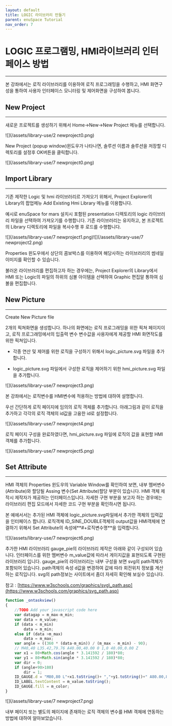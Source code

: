 ```yaml
---
layout: default
title: LOGIC 라이브러리 만들기
parent: enuSpace Tutorial
nav_order: 7
---
```


# **LOGIC 프로그램밍, HMI라이브러리 인터페이스 방법**

---

본 강좌에서는 로직 라이브러리를 이용하여 로직 프로그래밍을 수행하고, HMI 화면구성을 통하여 사용자 인터페이스 모니터링 및 제어화면을 구성하여 봅니다.

## **New Project**

---

새로운 프로젝트를 생성하기 위해서 Home-&gt;New-&gt;New Project 메뉴를 선택합니다.

![](/assets/library-use/2 newproject0.png)

New Project \(popup window\)윈도우가 나타나면, 솔루션 이름과 솔루션을 저장할 디렉토리를 설정후 OK버튼을 클릭합니다.

![](/assets/library-use/7 newproject0.png)

## **Import Library**

---

기존 제작한 Logic 및 hmi 라이브러리르 가져오기 위해서, Project Explorer의 Library의 팝업메뉴 Add Existing Hmi Library 메뉴를 이용합니다.

예시로 enuSpace for mars 설치시 포함된 presentation 디렉토리의 logic 라이브러리 파일을 선택하여 가져오기를 수행합니다. 기존 라이브러리는 유지하고, 본 프로젝트의 Library 디렉토리에 파일을 복사수행 후 로드를 수행합니다.

![](/assets/library-use/7 newproject1.png)![](/assets/library-use/7 newproject2.png)

Properties 윈도우에서 상단의 콤보박스를 이용하여 해당사하는 라이브러리의 썸네일 이미지를 확인할 수 있습니다.

불러온 라이브러리를 편집하고자 하는 경우에는, Project Explorer의 Library에서 HMI 또는 Logic의 파일의 하위의 심볼 아이템을 선택하여 Graphic 편집알 통하여 심볼을 편집합니다.

## **New Picture**

---

Create New Picture file

2개의 픽쳐화면을 생성합니다. 하나의 화면에는 로직 프로그래밍을 위한 픽쳐 페이지이고, 로직 프로그래밍에서의 입출력 변수 변수값을 사용자에게 제공할  HMI 화면작도를 위한 픽쳐입니다.

* 각종 연산 및 제어를 위한 로직을 구성하기 위해서 logic\_picture.svg 파일을 추가합니다.

* logic\_picture.svg 파일에서 구성한 로직을 제어하기 위한 hmi\_picture.svg 파일을 추가합니다.

![](/assets/library-use/7 newproject3.png)

본 강좌에서는 로직변수를 HMI변수에 적용하는 방법에 대하여 설명합니다.

우선 간단하게 로직 페이지에 임의의 로직 객체를 추가합니다. 아래그림과 같이 로직을 추가하고 각각의 로직 객체의 id값을 고융한 id로 설정합니다.

![](/assets/library-use/7 newproject4.png)

로직 페이지 구성을 완료하였다면, hmi\_picture.svg 파일에 로직의 값을 표현할 HMI 객체를 추가합니다.

![](/assets/library-use/7 newproject5.png)

## **Set Attribute**

---

HMI 객체의 Properties 윈도우의 Variable Window를 확인하여 보면, 내부 멤버변수\(Attribute\)와 할당될 Assing 변수\(Set Attribute\)할당 부분이 있습니다. HMI 객체 제작시 제작자가 제공하는 인터페이스입니다. 자세한 구현 부분을 보고자 하는 경우에는 라이브러리 편집 모드에서 자세한 코드 구현 부분을 확인하시면 됩니다.

본 예에서서는 추가된 HMI 객체에 logic\_picture.svg파일에서 추가한 객체의 입력값을 인터페이스 합니다. 로직객체 ID\_SINE\_DOUBLE객체의 output값을 HMI객체에 연결하기 위해서 Set Attribute의 속성에**\#+로직변수명**을 입력합니다.

![](/assets/library-use/7 newproject6.png)

추가한 HMI 라이브러리 gauge\_pie의 라이브러리 제작은 아래와 같이 구성되어 있습니다. 인터페이스를 위한 멤버변수 m\_value값에 따라서 게이지값을 표현되도록 구현된 라이브러리 입니다. gauge\_pie의 라이브러리는 내부 구성을 보면 svg의 path객체가 포함되어 있습니다. path객체의 속성 d값을 변경하여 값에 따라 회전위치 정보를 계산하는 로직입니다. svg의 path정보는 사이트에서 좀더 자세히 확인해 보실수 있습니다.

참고 : [https://www.w3schools.com/graphics/svg\_path.asp](https://www.w3schools.com/graphics/svg_path.asp)

```js
function _ontaskview()
{
    //TODO Add your javascript code here
    var datagap = m_max-m_min;
    var data = m_value;
    if (data < m_min)
        data = m_min;
    else if (data >m_max)
        data = m_max;
    var angle = ((360 * (data-m_min)) / (m_max - m_min) - 90);
    // M40,40 L35.42,79.76 A40.00,40.00 0 1,0 40.00,0.00 Z
    var x1 = 80+Math.cos(angle * 3.141592 / 180)*80;
    var y1 = 80+Math.sin(angle * 3.141592 / 180)*80;
    var dir = 0;
    if (angle+90>180)
        dir = 1;
    ID_GAUGE.d = "M80,80 L"+x1.toString()+ ","+y1.toString()+" A80.00,80.00 0 "+ dir.toString()+",0 80.00,0.00 Z";
    ID_LABEL.textContent = m_value.toString();
    ID_GAUGE.fill = m_color;
}
```

![](/assets/library-use/7 newproject7.png)

내부 페이지 또는 별도의 페이지에 존재하는 로직 객체의 변수를 HMI 객체에 연동하는 방법에 대하여 알아보았습니다.



